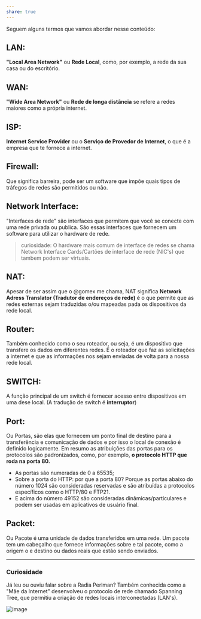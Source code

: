 ```yaml
---
share: true
---
```


Seguem alguns termos que vamos abordar nesse conteúdo:

## LAN:
**"Local Area Network"** ou **Rede Local**, como, por exemplo, a rede da sua casa ou do escritório.

## WAN:
**"Wide Area Network"** ou **Rede de longa distância** se refere a redes maiores como a própria internet.

## ISP:
**Internet Service Provider** ou o **Serviço de Provedor de Internet**, o que é a empresa que te fornece a internet.

## Firewall:
Que significa barreira, pode ser um software que impõe quais tipos de tráfegos de redes são permitidos ou não.

## Network Interface:
"Interfaces de rede" são interfaces que permitem que você se conecte com uma rede privada ou publica. São essas interfaces que fornecem um software para utilizar o hardware de rede.
> curiosidade: O hardware mais comum de interface de redes se chama Network Interface Cards/Cartões de interface de rede (NIC's) que tambem podem ser virtuais.

## NAT:
Apesar de ser assim que o @gomex me chama, NAT significa **Network Adress Translator (Tradutor de endereços de rede)** é o que permite que as redes externas sejam traduzidas o/ou mapeadas pada os dispositivos da rede local.

## Router:
Também conhecido como o seu roteador, ou seja, é um dispositivo que transfere os dados em diferentes redes. É o roteador que faz as solicitações a internet e que as informações nos sejam enviadas de volta para a nossa rede local.

## SWITCH:
A função principal de um switch é fornecer acesso entre dispositivos em uma dese local. (A tradução de switch é **interruptor**)

## Port:
Ou Portas, são elas que fornecem um ponto final de destino para a transferência e comunicação de dados e por isso o local de conexão é definido logicamente. Em resumo as atribuições das portas para os protocolos são padronizados, como, por exemplo, **o protocolo HTTP que roda na porta 80.**

* As portas são numeradas de 0 a 65535;
* Sobre a porta do HTTP: por que a porta 80? Porque as portas abaixo do número 1024 são consideradas reservadas e são atribuídas a protocolos específicos como o HTTP/80 e FTP21.
* E acima do número 49152 são consideradas dinâmicas/particulares e podem ser usadas em aplicativos de usuário final.

## Packet:
Ou Pacote é uma unidade de dados transferidos em uma rede. Um pacote tem um cabeçalho que fornece informações sobre e tal pacote, como a origem o e destino ou dados reais que estão sendo enviados.


***
### Curiosidade

Já leu ou ouviu falar sobre a Radia Perlman? Também conhecida como a "Mãe da Internet" desenvolveu o protocolo de rede chamado Spanning Tree, que permitiu a criação de redes locais interconectadas (LAN's).

![image](https://github.com/masbahnana/redes-e-wireshark/assets/35573203/845ebf38-e4ee-481c-a15e-0bddbb0acfb6)

